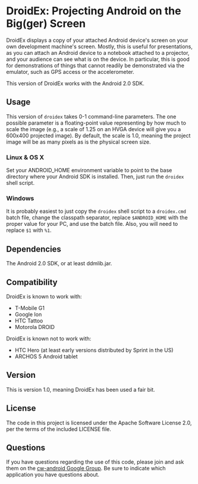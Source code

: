 DroidEx: Projecting Android on the Big(ger) Screen
==================================================

DroidEx displays a copy of your attached Android device's screen on
your own development machine's screen. Mostly, this is useful for
presentations, as you can attach an Android device to a notebook attached
to a projector, and your audience can see what is on the device. In
particular, this is good for demonstrations of things that cannot
readily be demonstrated via the emulator, such as GPS access or the
accelerometer.

This version of DroidEx works with the Android 2.0 SDK.

Usage
-----
This version of `droidex` takes 0-1 command-line parameters. The one
possible parameter is a floating-point value representing by how much
to scale the image (e.g., a scale of 1.25 on an HVGA device will give you
a 600x400 projected image). By default, the scale is 1.0, meaning the
project image will be as many pixels as is the physical screen size.

### Linux & OS X

Set your ANDROID_HOME environment variable to point to the base directory
where your Android SDK is installed. Then, just run the `droidex` shell
script.

### Windows

It is probably easiest to just copy the `droidex` shell script to a
`droidex.cmd` batch file, change the classpath separator, replace `$ANDROID_HOME`
with the proper value for your PC, and use the batch file. Also, you will
need to replace `$1` with `%1`.

Dependencies
------------
The Android 2.0 SDK, or at least ddmlib.jar.

Compatibility
-------------
DroidEx is known to work with:
* T-Mobile G1
* Google Ion
* HTC Tattoo
* Motorola DROID

DroidEx is known not to work with:
* HTC Hero (at least early versions distributed by Sprint in the US)
* ARCHOS 5 Android tablet

Version
-------
This is version 1.0, meaning DroidEx has been used a fair bit.

License
-------
The code in this project is licensed under the Apache
Software License 2.0, per the terms of the included LICENSE
file.

Questions
---------
If you have questions regarding the use of this code, please
join and ask them on the [cw-android Google Group][gg]. Be sure to
indicate which application you have questions about.

[gg]: http://groups.google.com/group/cw-android
